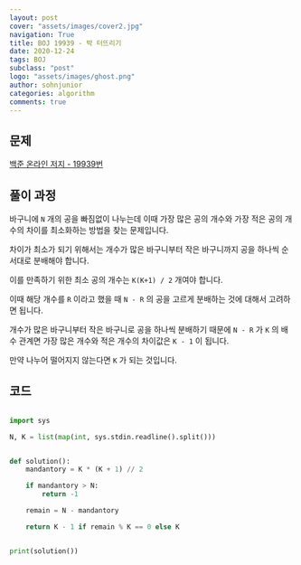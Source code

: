 ```yaml
---
layout: post
cover: "assets/images/cover2.jpg"
navigation: True
title: BOJ 19939 - 박 터뜨리기
date: 2020-12-24
tags: BOJ
subclass: "post"
logo: "assets/images/ghost.png"
author: sohnjunior
categories: algorithm
comments: true
---
```


## 문제

[백준 온라인 저지 - 19939번](https://www.acmicpc.net/problem/19939)

## 풀이 과정

바구니에 `N` 개의 공을 빠짐없이 나누는데 이때 가장 많은 공의 개수와 가장 적은 공의 개수의 차이를 최소화하는 방법을 찾는 문제입니다.

차이가 최소가 되기 위해서는 개수가 많은 바구니부터 작은 바구니까지 공을 하나씩 순서대로 분배해야 합니다.

이를 만족하기 위한 최소 공의 개수는 `K(K+1) / 2` 개여야 합니다.

이때 해당 개수를 `R` 이라고 했을 때 `N - R` 의 공을 고르게 분배하는 것에 대해서 고려하면 됩니다.

개수가 많은 바구니부터 작은 바구니로 공을 하나씩 분배하기 때문에 `N - R` 가 `K` 의 배수 관계면 가장 많은 개수와 적은 개수의 차이값은 `K - 1` 이 됩니다.

만약 나누어 떨어지지 않는다면 `K` 가 되는 것입니다.

## 코드

```python

import sys

N, K = list(map(int, sys.stdin.readline().split()))


def solution():
    mandantory = K * (K + 1) // 2

    if mandantory > N:
        return -1

    remain = N - mandantory

    return K - 1 if remain % K == 0 else K


print(solution())


```
